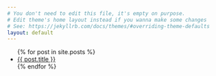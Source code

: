 ```yaml
---
# You don't need to edit this file, it's empty on purpose.
# Edit theme's home layout instead if you wanna make some changes
# See: https://jekyllrb.com/docs/themes/#overriding-theme-defaults
layout: default
---
```

<ul>
    {% for post in site.posts %}
        <li>
            <a href="{{ post.url }}">{{ post.title }}</a>
        </li>
    {% endfor %}
</ul>

